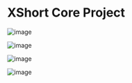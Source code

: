 # XShort Core Project

![image](https://user-images.githubusercontent.com/18387271/114334242-5c2e9380-9b74-11eb-80ef-4ada83c35fbf.png)


![image](https://user-images.githubusercontent.com/18387271/114334161-31443f80-9b74-11eb-8be9-f56642848220.png)

![image](https://user-images.githubusercontent.com/18387271/114334231-53d65880-9b74-11eb-9f74-2842d3dbec7d.png)


![image](https://user-images.githubusercontent.com/18387271/114334198-428d4c00-9b74-11eb-8584-8f16c1eb61de.png)
